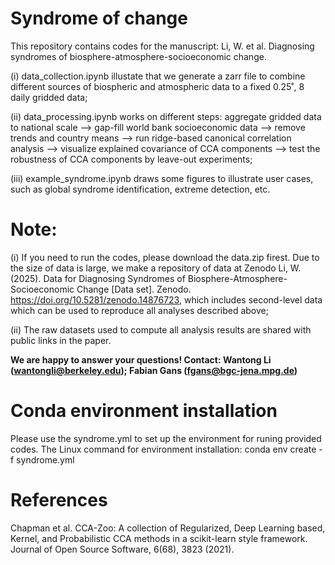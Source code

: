 # Syndrome of change
 This repository contains codes for the manuscript: 
 Li, W. et al. Diagnosing syndromes of biosphere-atmosphere-socioeconomic change.

 (i) data_collection.ipynb illustate that we generate a zarr file to combine different sources of biospheric and atmospheric data to a fixed 0.25˚, 8 daily gridded data;
 
 (ii) data_processing.ipynb works on different steps: aggregate gridded data to national scale --> gap-fill world bank socioeconomic data --> remove trends and country means --> run ridge-based canonical correlation analysis --> visualize explained covariance of CCA components --> test the robustness of CCA components by leave-out experiments;
 
 (iii) example_syndrome.ipynb draws some figures to illustrate user cases, such as global syndrome identification, extreme detection, etc.

# Note:
 (i) If you need to run the codes, please download the data.zip firest. Due to the size of data is large, we make a repository of data at Zenodo Li, W. (2025). Data for Diagnosing Syndromes of Biosphere-Atmosphere-Socioeconomic Change [Data set]. Zenodo. https://doi.org/10.5281/zenodo.14876723, which includes second-level data which can be used to reproduce all analyses described above;
 
 (ii) The raw datasets used to compute all analysis results are shared with public links in the paper.

**We are happy to answer your questions! Contact: Wantong Li (wantongli@berkeley.edu); Fabian Gans (fgans@bgc-jena.mpg.de)**

# Conda environment installation
Please use the syndrome.yml to set up the environment for runing provided codes.
The Linux command for environment installation: conda env create -f syndrome.yml

# References
Chapman et al. CCA-Zoo: A collection of Regularized, Deep Learning based, Kernel, and Probabilistic CCA methods in a scikit-learn style framework. Journal of Open Source Software, 6(68), 3823 (2021).
